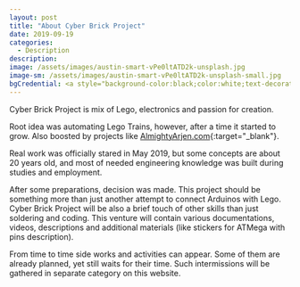 ```yaml
---
layout: post
title: "About Cyber Brick Project"
date: 2019-09-19
categories:
  - Description
description:
image: /assets/images/austin-smart-vPe0ltATD2k-unsplash.jpg
image-sm: /assets/images/austin-smart-vPe0ltATD2k-unsplash-small.jpg
bgCredential: <a style="background-color:black;color:white;text-decoration:none;padding:4px 6px;font-family:-apple-system, BlinkMacSystemFont, &quot;San Francisco&quot;, &quot;Helvetica Neue&quot;, Helvetica, Ubuntu, Roboto, Noto, &quot;Segoe UI&quot;, Arial, sans-serif;font-size:12px;font-weight:bold;line-height:1.2;display:inline-block;border-radius:3px" href="https://unsplash.com/@austinsmart?utm_medium=referral&amp;utm_campaign=photographer-credit&amp;utm_content=creditBadge" target="_blank" rel="noopener noreferrer" title="Download free do whatever you want high-resolution photos from Austin Smart"><span style="display:inline-block;padding:2px 3px"><svg xmlns="http://www.w3.org/2000/svg" style="height:12px;width:auto;position:relative;vertical-align:middle;top:-2px;fill:white" viewBox="0 0 32 32"><title>unsplash-logo</title><path d="M10 9V0h12v9H10zm12 5h10v18H0V14h10v9h12v-9z"></path></svg></span><span style="display:inline-block;padding:2px 3px">Austin Smart</span></a>
---
```


Cyber Brick Project is mix of Lego, electronics and passion for creation.

Root idea was automating Lego Trains, however, after a time it started to grow. Also boosted by projects like
[AlmightyArjen.com](http://www.almightyarjen.com/){:target="_blank"}.

Real work was officially stared in May 2019, but some concepts are about 20 years old, and most of
needed engineering knowledge was built during studies and employment.

After some preparations, decision was made. This project should be something more than just
another attempt to connect Arduinos with Lego. Cyber Brick Project will be also a brief touch
of other skills than just soldering and coding. This venture will contain various documentations,
videos, descriptions and additional materials (like stickers for ATMega with pins description).

From time to time side works and activities can appear. Some of them are already planned, yet still waits
for their time. Such intermissions will be gathered in separate category on this website.
